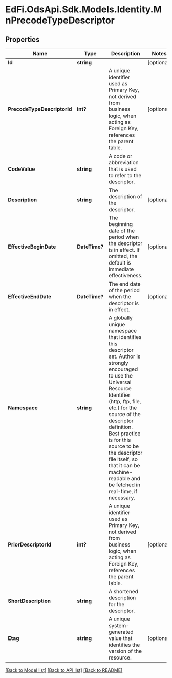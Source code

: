# EdFi.OdsApi.Sdk.Models.Identity.MnPrecodeTypeDescriptor
## Properties

Name | Type | Description | Notes
------------ | ------------- | ------------- | -------------
**Id** | **string** |  | [optional] 
**PrecodeTypeDescriptorId** | **int?** | A unique identifier used as Primary Key, not derived from business logic, when acting as Foreign Key, references the parent table. | [optional] 
**CodeValue** | **string** | A code or abbreviation that is used to refer to the descriptor. | 
**Description** | **string** | The description of the descriptor. | [optional] 
**EffectiveBeginDate** | **DateTime?** | The beginning date of the period when the descriptor is in effect. If omitted, the default is immediate effectiveness. | [optional] 
**EffectiveEndDate** | **DateTime?** | The end date of the period when the descriptor is in effect. | [optional] 
**Namespace** | **string** | A globally unique namespace that identifies this descriptor set. Author is strongly encouraged to use the Universal Resource Identifier (http, ftp, file, etc.) for the source of the descriptor definition. Best practice is for this source to be the descriptor file itself, so that it can be machine-readable and be fetched in real-time, if necessary. | 
**PriorDescriptorId** | **int?** | A unique identifier used as Primary Key, not derived from business logic, when acting as Foreign Key, references the parent table. | [optional] 
**ShortDescription** | **string** | A shortened description for the descriptor. | 
**Etag** | **string** | A unique system-generated value that identifies the version of the resource. | [optional] 

[[Back to Model list]](../README.md#documentation-for-models) [[Back to API list]](../README.md#documentation-for-api-endpoints) [[Back to README]](../README.md)

